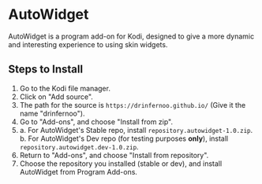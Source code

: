 # AutoWidget
AutoWidget is a program add-on for Kodi, designed to give a more dynamic
and interesting experience to using skin widgets. 

## Steps to Install
1. Go to the Kodi file manager.
2. Click on "Add source".
3. The path for the source is `https://drinfernoo.github.io/` (Give it the name "drinfernoo").
4. Go to "Add-ons", and choose "Install from zip".
5. a. For AutoWidget's Stable repo, install `repository.autowidget-1.0.zip`.
   b. For AutoWidget's Dev repo (for testing purposes **only**), install `repository.autowidget.dev-1.0.zip`.
6. Return to "Add-ons", and choose "Install from repository".
7. Choose the repository you installed (stable or dev), and install AutoWidget from Program Add-ons.